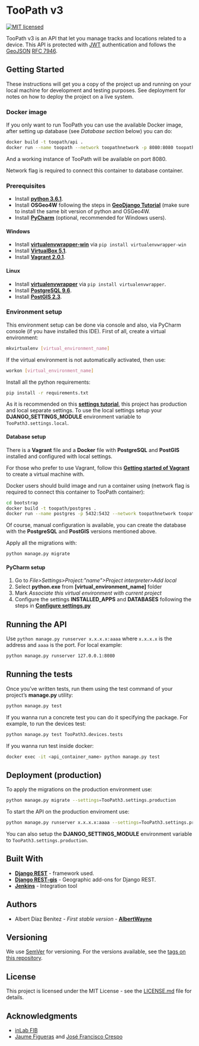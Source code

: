 # TooPath v3

[![MIT licensed][shield-license]](LICENSE.md)

[shield-license]: https://img.shields.io/badge/license-MIT-blue.svg

TooPath v3 is an API that let you manage tracks and locations related to a device.  This API is protected 
with [JWT](https://jwt.io/) authentication and follows the [GeoJSON](http://geojson.org/) 
[RFC 7946](https://tools.ietf.org/html/rfc7946).

## Getting Started

These instructions will get you a copy of the project up and running on your local machine for development 
and testing purposes. See deployment for notes on how to deploy the project on a live system.

### Docker image

If you only want to run TooPath you can use the available Docker image, 
after setting up database (see *Database section* below) you can do:

```bash
docker build -t toopath/api .
docker run --name toopath --network toopathnetwork -p 8080:8080 toopath/api
```

And a working instance of TooPath will be available on port 8080.

Network flag is required to connect this container to database container.

### Prerequisites

* Install **[python 3.6.1](https://www.python.org/downloads/)**.
* Install **OSGeo4W** following the steps in **[GeoDjango Tutorial][reference-to-geodjango]** 
(make sure to install the same bit version of python and OSGeo4W.
* Install **[PyCharm](https://www.jetbrains.com/pycharm/download/)** (optional, recommended for Windows users).

[reference-to-geodjango]: https://docs.djangoproject.com/en/2.0/ref/contrib/gis/tutorial/
 
#### Windows

* Install **[virtualenvwrapper-win](https://pypi.python.org/pypi/virtualenvwrapper-win)** 
via `pip install virtualenvwrapper-win`
* Install **[VirtualBox 5.1](https://www.virtualbox.org/wiki/Downloads)**.
* Install **[Vagrant 2.0.1](https://www.vagrantup.com/downloads.html)**.

#### Linux

* Install **[virtualenvwrapper](https://virtualenvwrapper.readthedocs.io/en/latest/)** via 
`pip install virtualenvwrapper`.
* Install **[PostgreSQL 9.6](https://www.postgresql.org/download/)**.
* Install **[PostGIS 2.3](http://postgis.net/install/)**.

### Environment setup

This environment setup can be done via console and also, via PyCharm console (if you have installed this IDE).
First of all, create a virtual environment:

```bash
mkvirtualenv [virtual_environment_name]
```

If the virtual environment is not automatically activated, then use:

```bash
workon [virtual_environment_name]
```

Install all the python requirements:

```bash
pip install -r requirements.txt
```

As it is recommended on this **[settings tutorial][django-settings]**, this project has production 
and local separate settings. To use the local settings setup your **DJANGO_SETTINGS_MODULE** environment variable 
to `TooPath3.settings.local`.

[django-settings]: https://medium.com/@ayarshabeer/django-best-practice-settings-file-for-multiple-environments-6d71c6966ee2

#### Database setup

There is a **Vagrant** file and a **Docker** file with **PostgreSQL** and **PostGIS** installed and configured 
with local settings.

For those who prefer to use Vagrant, follow this **[Getting started of Vagrant][reference-vagrant]** to create 
a virtual machine with.

[reference-vagrant]: https://www.vagrantup.com/intro/getting-started/index.html

Docker users should build image and run a container using (network flag is required to connect this container 
to TooPath container):

```bash
cd bootstrap
docker build -t toopath/postgres .
docker run --name postgres -p 5432:5432 --network toopathnetwork toopath/postgres
```

Of course, manual configuration is available, you can create the database with the **PostgreSQL** 
and **PostGIS** versions mentioned above.

Apply all the migrations with:

```bash
python manage.py migrate
```

#### PyCharm setup

1. Go to  *File>Settings>Project:"name">Project interpreter>Add local*
2. Select **python.exe** from **[virtual_environment_name]** folder
3. Mark *Associate this virtual environment with current project*
4. Configure the settings **INSTALLED_APPS** and **DATABASES** following the steps 
in **[Configure settings.py](https://docs.djangoproject.com/en/1.11/ref/contrib/gis/tutorial/#configure-settings-py)**

## Running the API

Use `python manage.py runserver x.x.x.x:aaaa` where `x.x.x.x` is the address and `aaaa` is the port. For local example:

```bash
python manage.py runserver 127.0.0.1:8080 
```

## Running the tests

Once you’ve written tests, run them using the test command of your project’s **manage.py** utility:

```bash
python manage.py test
```

If you wanna run a concrete test you can do it specifying the package. For example, to run the devices test:

```bash
python manage.py test TooPath3.devices.tests
```

If you wanna run test inside docker:

```bash
docker exec -it <api_container_name> python manage.py test
```

## Deployment (production)

To apply the migrations on the production environment use:

```bash
python manage.py migrate --settings=TooPath3.settings.production
```

To start the API on the production enviroment use:

```bash
python manage.py runserver x.x.x.x:aaaa --settings=TooPath3.settings.production
```

You can also setup the **DJANGO_SETTINGS_MODULE** environment variable to `TooPath3.settings.production`.

## Built With

* **[Django REST](http://www.django-rest-framework.org/)** - framework used.
* **[Django REST-gis](https://github.com/djangonauts/django-rest-framework-gis)** - Geographic add-ons for Django REST.
* **[Jenkins](https://jenkins-ci.org/)** - Integration tool

## Authors

* Albert Díaz Benitez - *First stable version* - **[AlbertWayne](https://github.com/AlbertWayne)**

## Versioning

We use [SemVer](http://semver.org/) for versioning. For the versions available, 
see the [tags on this repository](https://github.com/AlbertWayne/TooPath/tags). 

## License

This project is licensed under the MIT License - see the [LICENSE.md](LICENSE.md) file for details.

## Acknowledgments

* [inLab FIB](https://github.com/inLabFIB)
* [Jaume Figueras](https://github.com/JaumeFigueras) and [José Francisco Crespo](https://github.com/josefran)
